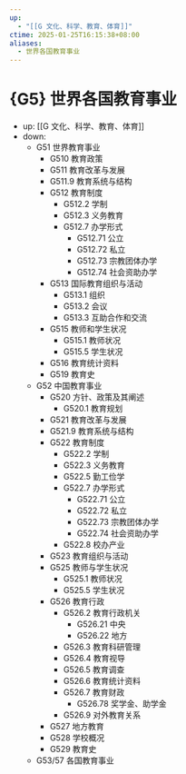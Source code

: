 ```yaml
---
up:
  - "[[G 文化、科学、教育、体育]]"
ctime: 2025-01-25T16:15:38+08:00
aliases:
  - 世界各国教育事业
---
```


# {G5} 世界各国教育事业

- up: [[G 文化、科学、教育、体育]]
- down:
	- G51 世界教育事业
		- G510 教育政策
		- G511 教育改革与发展
		- G511.9 教育系统与结构
		- G512 教育制度
			- G512.2 学制
			- G512.3 义务教育
			- G512.7 办学形式
				- G512.71 公立
				- G512.72 私立
				- G512.73 宗教团体办学
				- G512.74 社会资助办学
		- G513 国际教育组织与活动
			- G513.1 组织
			- G513.2 会议
			- G513.3 互助合作和交流
		- G515 教师和学生状况
			- G515.1 教师状况
			- G515.5 学生状况
		- G516 教育统计资料
		- G519 教育史
	- G52 中国教育事业
		- G520 方针、政策及其阐述
			- G520.1 教育规划
		- G521 教育改革与发展
		- G521.9 教育系统与结构
		- G522 教育制度
			- G522.2 学制
			- G522.3 义务教育
			- G522.5 勤工俭学
			- G522.7 办学形式
				- G522.71 公立
				- G522.72 私立
				- G522.73 宗教团体办学
				- G522.74 社会资助办学
			- G522.8 校办产业
		- G523 教育组织与活动
		- G525 教师与学生状况
			- G525.1 教师状况
			- G525.5 学生状况
		- G526 教育行政
			- G526.2 教育行政机关
				- G526.21 中央
				- G526.22 地方
			- G526.3 教育科研管理
			- G526.4 教育视导
			- G526.5 教育调查
			- G526.6 教育统计资料
			- G526.7 教育财政
				- G526.78 奖学金、助学金
			- G526.9 对外教育关系
		- G527 地方教育
		- G528 学校概况
		- G529 教育史
	- G53/57 各国教育事业
